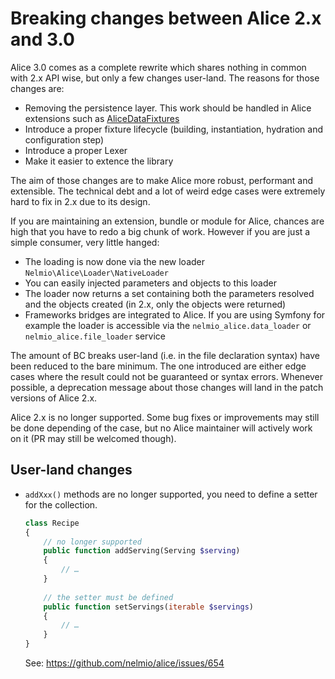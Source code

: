 # Breaking changes between Alice 2.x and 3.0

Alice 3.0 comes as a complete rewrite which shares nothing in common with 2.x
API wise, but only a few changes user-land. The reasons for those changes are:

- Removing the persistence layer. This work should be handled in Alice extensions
  such as [AliceDataFixtures](https://github.com/theofidry/AliceDataFixtures)
- Introduce a proper fixture lifecycle (building, instantiation,
  hydration and configuration step)
- Introduce a proper Lexer
- Make it easier to extence the library

The aim of those changes are to make Alice more robust, performant and
extensible. The technical debt and a lot of weird edge cases were extremely hard
to fix in 2.x due to its design.

If you are maintaining an extension, bundle or module for Alice, chances are
high that you have to redo a big chunk of work. However if you are just a
simple consumer, very little hanged:

- The loading is now done via the new loader `Nelmio\Alice\Loader\NativeLoader`
- You can easily injected parameters and objects to this loader
- The loader now returns a set containing both the parameters resolved and the
  objects created (in 2.x, only the objects were returned)
- Frameworks bridges are integrated to Alice. If you are using Symfony for
  example the loader is accessible via the `nelmio_alice.data_loader` or
  `nelmio_alice.file_loader` service

The amount of BC breaks user-land (i.e. in the file declaration syntax) have
been reduced to the bare minimum. The one introduced are either edge cases
where the result could not be guaranteed or syntax errors. Whenever possible,
a deprecation message about those changes will land in the patch versions of
Alice 2.x.

Alice 2.x is no longer supported. Some bug fixes or improvements may still be
done depending of the case, but no Alice maintainer will actively work on it
(PR may still be welcomed though).

## User-land changes

- `addXxx()` methods are no longer supported, you need to define a setter for the collection.

    ```php
    class Recipe
    {
        // no longer supported
        public function addServing(Serving $serving)
        {
            // …
        }
        
        // the setter must be defined
        public function setServings(iterable $servings)
        {
            // …
        }
    }
    ```
    
    See: https://github.com/nelmio/alice/issues/654
